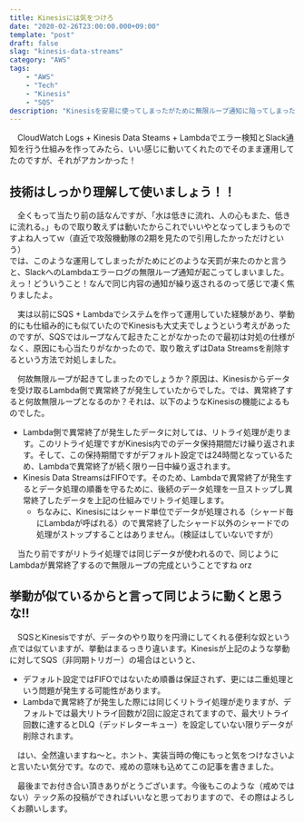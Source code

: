 ```yaml
---
title: Kinesisには気をつけろ
date: "2020-02-26T23:00:00.000+09:00"
template: "post"
draft: false
slag: "kinesis-data-streams"
category: "AWS"
tags:
    - "AWS"
    - "Tech"
    - "Kinesis"
    - "SQS"
description: "Kinesisを安易に使ってしまったがために無限ループ通知に陥ってしまった話"
---
```


　CloudWatch Logs + Kinesis Data Steams + Lambdaでエラー検知とSlack通知を行う仕組みを作ってみたら、いい感じに動いてくれたのでそのまま運用してたのですが、それがアカンかった！

## 技術はしっかり理解して使いましょう！！
　全くもって当たり前の話なんですが、「水は低きに流れ、人の心もまた、低きに流れる。」もので取り敢えずは動いたからこれでいいやとなってしまうものですよね人ってｗ（直近で攻殻機動隊の2期を見たので引用したかっただけという）  
では、このような運用してしまったがためにどのような天罰が来たのかと言うと、SlackへのLambdaエラーログの無限ループ通知が起こってしまいました。えっ！どういうこと！なんで同じ内容の通知が繰り返されるのって感じで凄く焦りましたよ。  

　実は以前にSQS + Lambdaでシステムを作って運用していた経験があり、挙動的にも仕組み的にも似ていたのでKinesisも大丈夫でしょうという考えがあったのですが、SQSではループなんて起きたことがなかったので最初は対処の仕様がなく、原因にも心当たりがなかったので、取り敢えずはData Streamsを削除するという方法で対処しました。  
  
　何故無限ループが起きてしまったのでしょうか？原因は、Kinesisからデータを受け取るLambda側で異常終了が発生していたからでした。では、異常終了すると何故無限ループとなるのか？それは、以下のようなKinesisの機能によるものでした。

- Lambda側で異常終了が発生したデータに対しては、リトライ処理が走ります。このリトライ処理ですがKinesis内でのデータ保持期間だけ繰り返されます。そして、この保持期間ですがデフォルト設定では24時間となっているため、Lambdaで異常終了が続く限り一日中繰り返されます。
- Kinesis Data StreamsはFIFOです。そのため、Lambdaで異常終了が発生するとデータ処理の順番を守るために、後続のデータ処理を一旦ストップし異常終了したデータを上記の仕組みでリトライ処理します。
    - ちなみに、Kinesisにはシャード単位でデータが処理される（シャード毎にLambdaが呼ばれる）ので異常終了したシャード以外のシャードでの処理がストップすることはありません。（検証はしていないですが）

　当たり前ですがリトライ処理では同じデータが使われるので、同じようにLambdaが異常終了するので無限ループの完成ということですね orz

## 挙動が似ているからと言って同じように動くと思うな!!
　SQSとKinesisですが、データのやり取りを円滑にしてくれる便利な奴という点では似ていますが、挙動はまるっきり違います。Kinesisが上記のような挙動に対してSQS（非同期トリガー）の場合はというと、

- デフォルト設定ではFIFOではないため順番は保証されず、更には二重処理という問題が発生する可能性があります。
- Lambdaで異常終了が発生した際には同じくリトライ処理が走りますが、デフォルトでは最大リトライ回数が2回に設定されてますので、最大リトライ回数に達するとDLQ（デッドレターキュー）を設定していない限りデータが削除されます。

　はい、全然違いますね〜と。ホント、実装当時の俺にもっと気をつけなさいよと言いたい気分です。なので、戒めの意味も込めてこの記事を書きました。

　最後までお付き合い頂きありがとうございます。今後もこのような（戒めではない）テック系の投稿ができればいいなと思っておりますので、その際はよろしくお願いします。